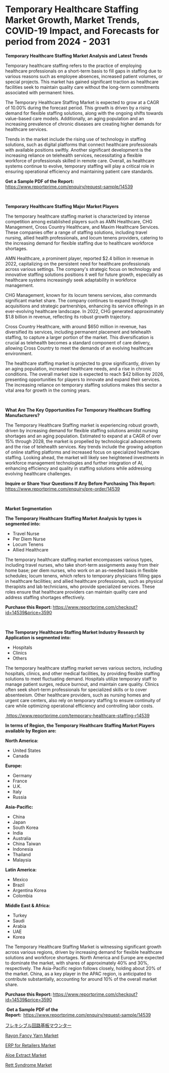 <p><h1>Temporary Healthcare Staffing Market Growth, Market Trends, COVID-19 Impact, and Forecasts for period from 2024 - 2031</h1></p><p><strong>Temporary Healthcare Staffing Market Analysis and Latest Trends</strong></p>
<p><p>Temporary healthcare staffing refers to the practice of employing healthcare professionals on a short-term basis to fill gaps in staffing due to various reasons such as employee absences, increased patient volumes, or special projects. This market has gained significant traction as healthcare facilities seek to maintain quality care without the long-term commitments associated with permanent hires.</p><p>The Temporary Healthcare Staffing Market is expected to grow at a CAGR of 10.00% during the forecast period. This growth is driven by a rising demand for flexible staffing solutions, along with the ongoing shifts towards value-based care models. Additionally, an aging population and an increasing prevalence of chronic diseases are creating higher demands for healthcare services.</p><p>Trends in the market include the rising use of technology in staffing solutions, such as digital platforms that connect healthcare professionals with available positions swiftly. Another significant development is the increasing reliance on telehealth services, necessitating a flexible workforce of professionals skilled in remote care. Overall, as healthcare systems continue to evolve, temporary staffing will play a critical role in ensuring operational efficiency and maintaining patient care standards.</p></p>
<p><strong>Get a Sample PDF of the Report:&nbsp;</strong> <a href="https://www.reportprime.com/enquiry/request-sample/14539">https://www.reportprime.com/enquiry/request-sample/14539</a></p>
<p>&nbsp;</p>
<p><strong>Temporary Healthcare Staffing Major Market Players</strong></p>
<p><p>The temporary healthcare staffing market is characterized by intense competition among established players such as AMN Healthcare, CHG Management, Cross Country Healthcare, and Maxim Healthcare Services. These companies offer a range of staffing solutions, including travel nursing, allied health professionals, and locum tenens providers, catering to the increasing demand for flexible staffing due to healthcare workforce shortages.</p><p>AMN Healthcare, a prominent player, reported $2.4 billion in revenue in 2022, capitalizing on the persistent need for healthcare professionals across various settings. The company's strategic focus on technology and innovative staffing solutions positions it well for future growth, especially as healthcare systems increasingly seek adaptability in workforce management.</p><p>CHG Management, known for its locum tenens services, also commands significant market share. The company continues to expand through acquisitions and strategic partnerships, enhancing its service offerings in an ever-evolving healthcare landscape. In 2022, CHG generated approximately $1.8 billion in revenue, reflecting its robust growth trajectory.</p><p>Cross Country Healthcare, with around $650 million in revenue, has diversified its services, including permanent placement and telehealth staffing, to capture a larger portion of the market. This diversification is crucial as telehealth becomes a standard component of care delivery, allowing Cross Country to meet the demands of an evolving healthcare environment.</p><p>The healthcare staffing market is projected to grow significantly, driven by an aging population, increased healthcare needs, and a rise in chronic conditions. The overall market size is expected to reach $42 billion by 2026, presenting opportunities for players to innovate and expand their services. The increasing reliance on temporary staffing solutions makes this sector a vital area for growth in the coming years.</p></p>
<p>&nbsp;</p>
<p><strong>What Are The Key Opportunities For Temporary Healthcare Staffing Manufacturers?</strong></p>
<p><p>The Temporary Healthcare Staffing market is experiencing robust growth, driven by increasing demand for flexible staffing solutions amidst nursing shortages and an aging population. Estimated to expand at a CAGR of over 15% through 2028, the market is propelled by technological advancements and the rise of telehealth services. Key trends include the growing adoption of online staffing platforms and increased focus on specialized healthcare staffing. Looking ahead, the market will likely see heightened investments in workforce management technologies and further integration of AI, enhancing efficiency and quality in staffing solutions while addressing evolving healthcare challenges.</p></p>
<p><strong>Inquire or Share Your Questions If Any Before Purchasing This Report:</strong> <a href="https://www.reportprime.com/enquiry/pre-order/14539">https://www.reportprime.com/enquiry/pre-order/14539</a></p>
<p>&nbsp;</p>
<p><strong>Market Segmentation</strong></p>
<p><strong>The Temporary Healthcare Staffing Market Analysis by types is segmented into:</strong></p>
<p><ul><li>Travel Nurse</li><li>Per Diem Nurse</li><li>Locum Tenens</li><li>Allied Healthcare</li></ul></p>
<p><p>The temporary healthcare staffing market encompasses various types, including travel nurses, who take short-term assignments away from their home base; per diem nurses, who work on an as-needed basis in flexible schedules; locum tenens, which refers to temporary physicians filling gaps in healthcare facilities; and allied healthcare professionals, such as physical therapists and lab technicians, who provide specialized services. These roles ensure that healthcare providers can maintain quality care and address staffing shortages effectively.</p></p>
<p><strong>Purchase this Report:&nbsp;</strong><a href="https://www.reportprime.com/checkout?id=14539&price=3590">https://www.reportprime.com/checkout?id=14539&price=3590</a></p>
<p>&nbsp;</p>
<p><strong>The Temporary Healthcare Staffing Market Industry Research by Application is segmented into:</strong></p>
<p><ul><li>Hospitals</li><li>Clinics</li><li>Others</li></ul></p>
<p><p>The temporary healthcare staffing market serves various sectors, including hospitals, clinics, and other medical facilities, by providing flexible staffing solutions to meet fluctuating demand. Hospitals utilize temporary staff to manage patient surges, reduce burnout, and maintain care quality. Clinics often seek short-term professionals for specialized skills or to cover absenteeism. Other healthcare providers, such as nursing homes and urgent care centers, also rely on temporary staffing to ensure continuity of care while optimizing operational efficiency and controlling labor costs.</p></p>
<p><a href="https://www.reportprime.com/temporary-healthcare-staffing-r14539">&nbsp;https://www.reportprime.com/temporary-healthcare-staffing-r14539</a></p>
<p><strong>In terms of Region, the Temporary Healthcare Staffing Market Players available by Region are:</strong></p>
<p>
    <p> <strong> North America: </strong>
        <ul>
            <li>United States</li>
            <li>Canada</li>
        </ul>
        </p> 
    <p> <strong> Europe: </strong>
        <ul>
            <li>Germany</li>
            <li>France</li>
            <li>U.K.</li>
            <li>Italy</li>
            <li>Russia</li>
        </ul>
        </p> 
    <p> <strong> Asia-Pacific: </strong>
        <ul>
            <li>China</li>
            <li>Japan</li>
            <li>South Korea</li>
            <li>India</li>
            <li>Australia</li>
            <li>China Taiwan</li>
            <li>Indonesia</li>
            <li>Thailand</li>
            <li>Malaysia</li>
        </ul>
        </p> 
    <p> <strong> Latin America: </strong>
        <ul>
            <li>Mexico</li>
            <li>Brazil</li>
            <li>Argentina Korea</li>
            <li>Colombia</li>
        </ul>
        </p> 
    <p> <strong> Middle East & Africa: </strong>
        <ul>
            <li>Turkey</li>
            <li>Saudi</li>
            <li>Arabia</li>
            <li>UAE</li>
            <li>Korea</li>
        </ul>
    </p>
    </p>
<p><p>The Temporary Healthcare Staffing Market is witnessing significant growth across various regions, driven by increasing demand for flexible healthcare solutions and workforce shortages. North America and Europe are expected to dominate the market, with shares of approximately 40% and 30%, respectively. The Asia-Pacific region follows closely, holding about 20% of the market. China, as a key player in the APAC region, is anticipated to contribute substantially, accounting for around 10% of the overall market share.</p></p>
<p><strong>Purchase this Report: </strong><a href="https://www.reportprime.com/checkout?id=14539&price=3590">https://www.reportprime.com/checkout?id=14539&price=3590</a></p>
<p>&nbsp;<strong>Get a Sample PDF of the Report:&nbsp;&nbsp;</strong><a href="https://www.reportprime.com/enquiry/request-sample/14539">https://www.reportprime.com/enquiry/request-sample/14539</a></p>
<p><strong></strong></p>
<p><p><a href="https://medium.com/@charm854/flexible-circuit-board-mounter-market-%E3%81%AF-%E3%82%B3%E3%82%B9%E3%83%88%E7%AE%A1%E7%90%86%E3%81%A8%E5%8A%B9%E7%8E%87%E5%90%91%E4%B8%8A%E3%82%92%E5%84%AA%E5%85%88%E3%81%97%E3%81%BE%E3%81%99-%E3%81%95%E3%82%89%E3%81%AB-%E5%A0%B1%E5%91%8A%E6%9B%B8%E3%81%AF%E5%B8%82%E5%A0%B4%E3%81%AE%E9%9C%80%E8%A6%81%E9%9D%A2%E3%81%A8%E4%BE%9B%E7%B5%A6%E9%9D%A2%E3%81%AE%E4%B8%A1%E6%96%B9%E3%82%92%E3%82%AB%E3%83%90%E3%83%BC%E3%81%97%E3%81%A6%E3%81%84%E3%81%BE%E3%81%99-flexible-f8b2e3db54ab">フレキシブル回路基板マウンター</a></p><p><a href="https://issuu.com/reportprime-2/docs/rayon-fancy-yarn-market-size-2030.p_6e003739c7cdfc">Rayon Fancy Yarn Market</a></p><p><a href="https://github.com/JubayerMia832/Market-Research-Report-List-1/blob/main/erp-for-retailers-market.md">ERP for Retailers Market</a></p><p><a href="https://medium.com/@robeathews675666/the-growth-of-the-aloe-extract-market-has-been-significant-driven-by-various-critical-factors-5fc5f3bdc104">Aloe Extract Market</a></p><p><a href="https://github.com/ygfu6u/Market-Research-Report-List-1/blob/main/rett-syndrome-market.md">Rett Syndrome Market</a></p></p>